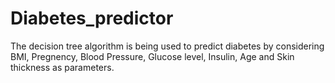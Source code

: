 # Diabetes_predictor

The decision tree algorithm is being used to predict diabetes by considering BMI, Pregnency, Blood Pressure, Glucose level, Insulin, Age and Skin thickness as parameters.
